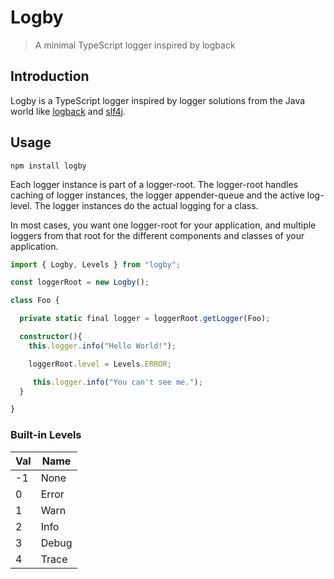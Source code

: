 # Logby

> A minimal TypeScript logger inspired by logback

## Introduction

Logby is a TypeScript logger inspired by logger solutions from the Java world
like [logback](https://logback.qos.ch/index.html) and [slf4j](https://www.slf4j.org/).

## Usage

```shell
npm install logby
```

Each logger instance is part of a logger-root.
The logger-root handles caching of logger instances, the logger appender-queue and the active log-level.
The logger instances do the actual logging for a class.

In most cases, you want one logger-root for your application, and multiple loggers from that root for
the different components and classes of your application.

```typescript
import { Logby, Levels } from "logby";

const loggerRoot = new Logby();

class Foo {

  private static final logger = loggerRoot.getLogger(Foo);

  constructor(){
    this.logger.info("Hello World!");

    loggerRoot.level = Levels.ERROR;

     this.logger.info("You can't see me.");
  }

}
```

### Built-in Levels

| Val | Name  |
| --- | ----- |
| -1  | None  |
| 0   | Error |
| 1   | Warn  |
| 2   | Info  |
| 3   | Debug |
| 4   | Trace |
